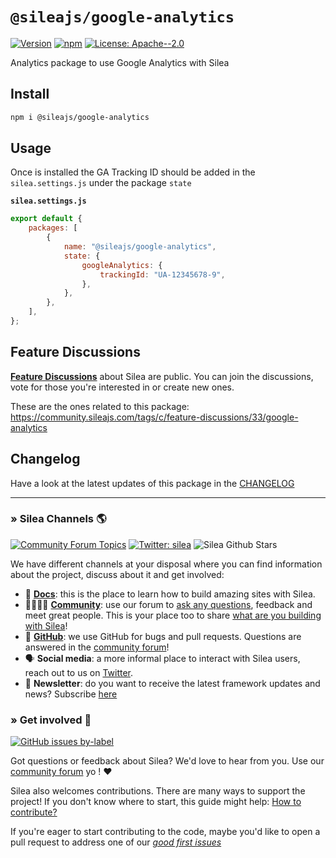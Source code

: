 # `@sileajs/google-analytics`

[![Version](https://img.shields.io/npm/v/@sileajs/google-analytics.svg)](https://www.npmjs.com/package/@sileajs/google-analytics) [![npm](https://img.shields.io/npm/dw/@sileajs/google-analytics)](https://www.npmjs.com/package/@sileajs/google-analytics) [![License: Apache--2.0](https://img.shields.io/badge/license-Apache%202-lightgrey)](https://github.com/sileajs/silea/blob/master/LICENSE)

Analytics package to use Google Analytics with Silea

## Install

```sh
npm i @sileajs/google-analytics
```

## Usage

Once is installed the GA Tracking ID should be added in the `silea.settings.js` under the package `state`

**`silea.settings.js`**

```js
export default {
	packages: [
		{
			name: "@sileajs/google-analytics",
			state: {
				googleAnalytics: {
					trackingId: "UA-12345678-9",
				},
			},
		},
	],
};
```

## Feature Discussions

[**Feature Discussions**](https://community.sileajs.com/c/feature-discussions/33) about Silea are public. You can join the discussions, vote for those you're interested in or create new ones.

These are the ones related to this package: https://community.sileajs.com/tags/c/feature-discussions/33/google-analytics

## Changelog

Have a look at the latest updates of this package in the [CHANGELOG](https://github.com/sileajs/silea/blob/dev/packages/google-analytics/CHANGELOG.md)

---

### » Silea Channels 🌎

[![Community Forum Topics](https://img.shields.io/discourse/topics?color=blue&label=community%20forum&server=https%3A%2F%2Fcommunity.sileajs.com%2F)](https://community.sileajs.com/) [![Twitter: silea](https://img.shields.io/twitter/follow/silea.svg?style=social)](https://twitter.com/silea) ![Silea Github Stars](https://img.shields.io/github/stars/silea/silea?style=social)

We have different channels at your disposal where you can find information about the project, discuss about it and get involved:

-   📖 **[Docs](https://docs.sileajs.com)**: this is the place to learn how to build amazing sites with Silea.
-   👨‍👩‍👧‍👦 **[Community](https://community.sileajs.com/)**: use our forum to [ask any questions](https://community.sileajs.com/c/dev-talk-questions), feedback and meet great people. This is your place too to share [what are you building with Silea](https://community.sileajs.com/c/showcases)!
-   🐞 **[GitHub](https://github.com/sileajs/silea)**: we use GitHub for bugs and pull requests. Questions are answered in the [community forum](https://community.sileajs.com/)!
-   🗣 **Social media**: a more informal place to interact with Silea users, reach out to us on [Twitter](https://twitter.com/silea).
-   💌 **Newsletter**: do you want to receive the latest framework updates and news? Subscribe [here](https://sileajs.com/)

### » Get involved 🤗

[![GitHub issues by-label](https://img.shields.io/github/issues/silea/silea/good%20first%20issue)](https://github.com/sileajs/silea/issues?q=is%3Aissue+is%3Aopen+label%3A%22good+first+issue%22)

Got questions or feedback about Silea? We'd love to hear from you. Use our [community forum](https://community.sileajs.com) yo ! ❤️

Silea also welcomes contributions. There are many ways to support the project! If you don't know where to start, this guide might help: [How to contribute?](https://docs.sileajs.com/contributing/how-to-contribute)

If you're eager to start contributing to the code, maybe you'd like to open a pull request to address one of our [_good first issues_](https://github.com/sileajs/silea/issues?q=is%3Aissue+is%3Aopen+label%3A%22good+first+issue%22)
